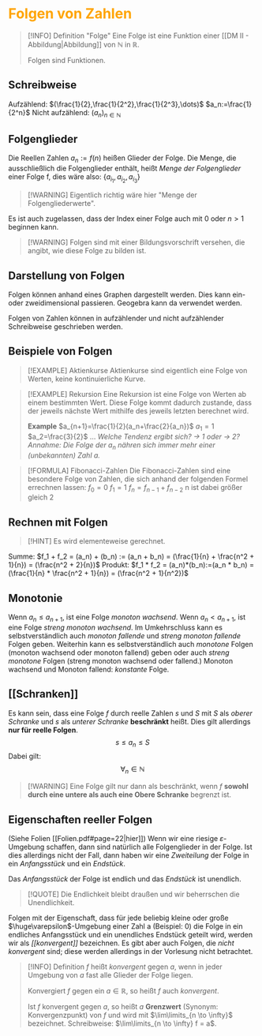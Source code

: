 # <font color = "orange">Folgen von Zahlen</font>
>[!INFO] Definition "Folge"
>Eine Folge ist eine Funktion einer [[DM II - Abbildung|Abbildung]] von $\mathbb{N}$ in $\mathbb{R}$.
>
>Folgen sind Funktionen.
## Schreibweise
Aufzählend: $(\frac{1}{2},\frac{1}{2^2},\frac{1}{2^3},\dots)$         $a_n:=\frac{1}{2^n}$
Nicht aufzählend: $(a_n)_{n\in\mathbb{N}}$
## Folgenglieder
Die Reellen Zahlen $a_n:=f(n)$ heißen Glieder der Folge.
Die Menge, die ausschließlich die Folgenglieder enthält, heißt *Menge der Folgenglieder* einer Folge f, dies wäre also: $\{a_{i_1},a_{i_2},a_{i_3}\}$
>[!WARNING] Eigentlich richtig wäre hier "Menge der Folgengliederwerte".

Es ist auch zugelassen, dass der Index einer Folge auch mit $0$ oder $n>1$ beginnen kann. 

>[!WARNING] Folgen sind mit einer Bildungsvorschrift versehen, die angibt, wie diese Folge zu bilden ist.
## Darstellung von Folgen
Folgen können anhand eines Graphen dargestellt werden. Dies kann ein- oder zweidimensional passieren. Geogebra kann da verwendet werden.

Folgen von Zahlen können in aufzählender und nicht aufzählender Schreibweise geschrieben werden.

## Beispiele von Folgen
>[!EXAMPLE] Aktienkurse
>Aktienkurse sind eigentlich eine Folge von Werten, keine kontinuierliche Kurve.

>[!EXAMPLE] Rekursion
>Eine Rekursion ist eine Folge von Werten ab einem bestimmten Wert. Diese Folge kommt dadurch zustande, dass der jeweils nächste Wert mithilfe des jeweils letzten berechnet wird.
>
>**Example**
>$a_{n+1}=\frac{1}{2}(a_n+\frac{2}{a_n})$
>$a_1=1$
>$a_2=\frac{3}{2}$
>$\dots$
>*Welche Tendenz ergibt sich? -> 1 oder -> 2?*
>*Annahme: Die Folge der $a_n$ nähren sich immer mehr einer (unbekannten) Zahl $a$.*

>[!FORMULA] Fibonacci-Zahlen
>Die Fibonacci-Zahlen sind eine besondere Folge von Zahlen, die sich anhand der folgenden Formel errechnen lassen:
>$f_0=0$
>$f_1=1$
>$f_n=f_{n-1}+f_{n-2}$ n ist dabei größer gleich 2

## Rechnen mit Folgen
>[!HINT] Es wird elementeweise gerechnet. 

Summe: $f_1 + f_2 = (a_n) + (b_n) := (a_n + b_n) = (\frac{1}{n} + \frac{n^2 + 1}{n}) = (\frac{n^2 + 2}{n})$
Produkt: $f_1 * f_2 = (a_n)*(b_n):=(a_n * b_n) = (\frac{1}{n} * \frac{n^2 + 1}{n}) = (\frac{n^2 + 1}{n^2})$
## Monotonie
Wenn $a_n \leq a_{n+1}$, ist eine Folge *monoton wachsend*.
Wenn $a_n < a_{n+1}$, ist eine Folge *streng monoton wachsend*.
Im Umkehrschluss kann es selbstverständlich auch *monoton fallende* und *streng monoton fallende* Folgen geben. Weiterhin kann es selbstverständlich auch *monotone* Folgen (monoton wachsend oder monoton fallend) geben oder auch *streng monotone* Folgen (streng monoton wachsend oder fallend.)
Monoton wachsend und Monoton fallend: *konstante* Folge.
## [[Schranken]]
Es kann sein, dass eine Folge $f$ durch reelle Zahlen $s$ und $S$ mit $S$ als *oberer Schranke* und $s$ als *unterer Schranke* **beschränkt** heißt. Dies gilt allerdings **nur für reelle Folgen**.
$$
s\leq a_n \leq S
$$
Dabei gilt:
$$
\forall_n \in \mathbb{N}
$$
>[!WARNING] Eine Folge gilt nur dann als beschränkt, wenn $f$ **sowohl durch eine untere als auch eine Obere Schranke** begrenzt ist.

## Eigenschaften reeller Folgen
(Siehe Folien [[Folien.pdf#page=22|hier]])
Wenn wir eine riesige $\varepsilon$-Umgebung schaffen, dann sind natürlich alle Folgenglieder in der Folge. Ist dies allerdings nicht der Fall, dann haben wir eine *Zweiteilung* der Folge in ein *Anfangsstück* und ein *Endstück*.

Das *Anfangsstück* der Folge ist endlich und das *Endstück* ist unendlich.
>[!QUOTE] Die Endlichkeit bleibt draußen und wir beherrschen die Unendlichkeit.

Folgen mit der Eigenschaft, dass für jede beliebig kleine oder große $\huge\varepsilon$-Umgebung einer Zahl a (Beispiel: 0) die Folge in ein endliches Anfangsstück und ein unendliches Endstück geteilt wird, werden wir als *[[konvergent]]* bezeichnen. 
Es gibt aber auch Folgen, die *nicht konvergent* sind; diese werden allerdings in der Vorlesung nicht betrachtet.

>[!INFO]  Definition
>$f$ heißt *konvergent* gegen $a$, wenn in jeder Umgebung von $a$ fast alle Glieder der Folge liegen.
>
>Konvergiert $f$ gegen ein $a\in\mathbb{R}$, so heißt $f$ auch *konvergent*.
>
>Ist $f$ konvergent gegen $a$, so heißt $a$ **Grenzwert** (Synonym: Konvergenzpunkt) von $f$ und wird mit $\lim\limits_{n \to \infty}$ bezeichnet. Schreibweise: $\lim\limits_{n \to \infty} f = a$.

